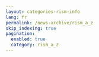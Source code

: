 ```yaml
---
layout: categories-rism-info
lang: fr
permalink: /news-archive/rism_a_z
skip_indexing: true
pagination: 
  enabled: true
  category: rism_a_z
---
```

